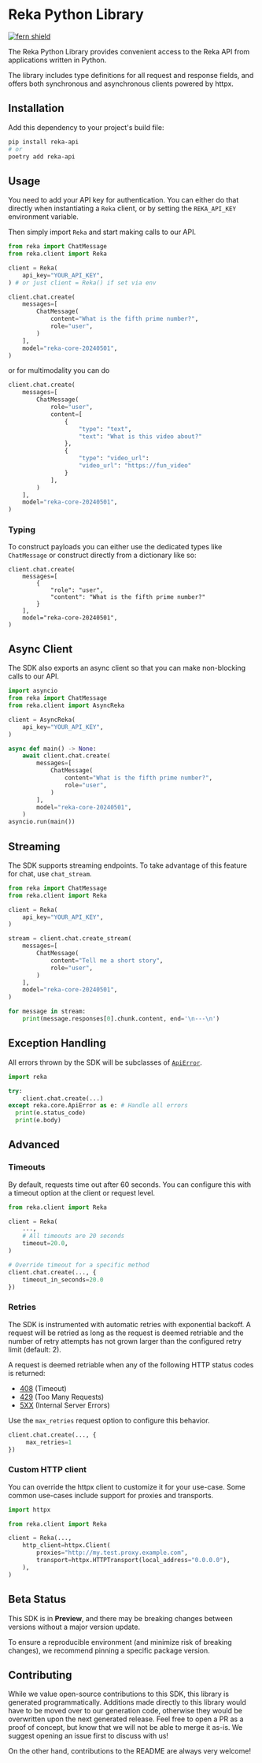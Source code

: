 # Reka Python Library

[![fern shield](https://img.shields.io/badge/%F0%9F%8C%BF-SDK%20generated%20by%20Fern-brightgreen)](https://github.com/fern-api/fern)

The Reka Python Library provides convenient access to the Reka API from
applications written in Python.

The library includes type definitions for all
request and response fields, and offers both synchronous and asynchronous clients powered by httpx.

## Installation

Add this dependency to your project's build file:

```bash
pip install reka-api
# or
poetry add reka-api
```

## Usage

You need to add your API key for authentication. You can either do that directly when instantiating a
`Reka` client, or by setting the `REKA_API_KEY` environment variable.

Then simply import `Reka` and start making calls to our API.

```python
from reka import ChatMessage
from reka.client import Reka

client = Reka(
    api_key="YOUR_API_KEY",
) # or just client = Reka() if set via env

client.chat.create(
    messages=[
        ChatMessage(
            content="What is the fifth prime number?",
            role="user",
        )
    ],
    model="reka-core-20240501",
)
```

or for multimodality you can do

```python
client.chat.create(
    messages=[
        ChatMessage(
            role="user",
            content=[
                {
                    "type": "text",
                    "text": "What is this video about?"
                },
                {
                    "type": "video_url":
                    "video_url": "https://fun_video"
                }
            ],
        )
    ],
    model="reka-core-20240501",
)
```

### Typing

To construct payloads you can either use the dedicated types like `ChatMessage` or construct directly from a dictionary like so:

```
client.chat.create(
    messages=[
        {   
            "role": "user",
            "content": "What is the fifth prime number?"
        }
    ],
    model="reka-core-20240501",
)
```

## Async Client

The SDK also exports an async client so that you can make non-blocking
calls to our API.

```python
import asyncio
from reka import ChatMessage
from reka.client import AsyncReka

client = AsyncReka(
    api_key="YOUR_API_KEY",
)

async def main() -> None:
    await client.chat.create(
        messages=[
            ChatMessage(
                content="What is the fifth prime number?",
                role="user",
            )
        ],
        model="reka-core-20240501",
    )
asyncio.run(main())
```

## Streaming

The SDK supports streaming endpoints. To take advantage of this feature for chat,
use `chat_stream`.

```Python
from reka import ChatMessage
from reka.client import Reka

client = Reka(
    api_key="YOUR_API_KEY",
)

stream = client.chat.create_stream(
    messages=[
        ChatMessage(
            content="Tell me a short story",
            role="user",
        )
    ],
    model="reka-core-20240501",
)

for message in stream:
    print(message.responses[0].chunk.content, end='\n---\n')
```

## Exception Handling

All errors thrown by the SDK will be subclasses of [`ApiError`](./src/schematic/core/api_error.py).

```python
import reka

try:
    client.chat.create(...)
except reka.core.ApiError as e: # Handle all errors
  print(e.status_code)
  print(e.body)
```

## Advanced

### Timeouts

By default, requests time out after 60 seconds. You can configure this with a
timeout option at the client or request level.

```python
from reka.client import Reka

client = Reka(
    ...,
    # All timeouts are 20 seconds
    timeout=20.0,
)

# Override timeout for a specific method
client.chat.create(..., {
    timeout_in_seconds=20.0
})
```

### Retries

The SDK is instrumented with automatic retries with exponential backoff. A request will be
retried as long as the request is deemed retriable and the number of retry attempts has not grown larger
than the configured retry limit (default: 2).

A request is deemed retriable when any of the following HTTP status codes is returned:

- [408](https://developer.mozilla.org/en-US/docs/Web/HTTP/Status/408) (Timeout)
- [429](https://developer.mozilla.org/en-US/docs/Web/HTTP/Status/429) (Too Many Requests)
- [5XX](https://developer.mozilla.org/en-US/docs/Web/HTTP/Status/500) (Internal Server Errors)

Use the `max_retries` request option to configure this behavior.

```python
client.chat.create(..., {
     max_retries=1
})
```

### Custom HTTP client

You can override the httpx client to customize it for your use-case. Some common use-cases
include support for proxies and transports.

```python
import httpx

from reka.client import Reka

client = Reka(...,
    http_client=httpx.Client(
        proxies="http://my.test.proxy.example.com",
        transport=httpx.HTTPTransport(local_address="0.0.0.0"),
    ),
)
```

## Beta Status

This SDK is in **Preview**, and there may be breaking changes between versions without a major
version update.

To ensure a reproducible environment (and minimize risk of breaking changes), we recommend pinning a specific package version.

## Contributing

While we value open-source contributions to this SDK, this library is generated programmatically.
Additions made directly to this library would have to be moved over to our generation code,
otherwise they would be overwritten upon the next generated release. Feel free to open a PR as
a proof of concept, but know that we will not be able to merge it as-is. We suggest opening
an issue first to discuss with us!

On the other hand, contributions to the README are always very welcome!
